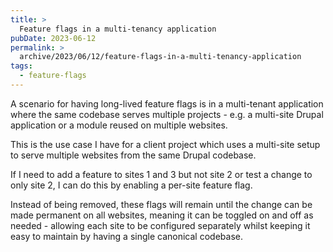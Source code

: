```yaml
---
title: >
  Feature flags in a multi-tenancy application
pubDate: 2023-06-12
permalink: >
  archive/2023/06/12/feature-flags-in-a-multi-tenancy-application
tags:
  - feature-flags
---
```


A scenario for having long-lived feature flags is in a multi-tenant application where the same codebase serves multiple projects - e.g. a multi-site Drupal application or a module reused on multiple websites.

This is the use case I have for a client project which uses a multi-site setup to serve multiple websites from the same Drupal codebase.

If I need to add a feature to sites 1 and 3 but not site 2 or test a change to only site 2, I can do this by enabling a per-site feature flag.

Instead of being removed, these flags will remain until the change can be made permanent on all websites, meaning it can be toggled on and off as needed - allowing each site to be configured separately whilst keeping it easy to maintain by having a single canonical codebase.
